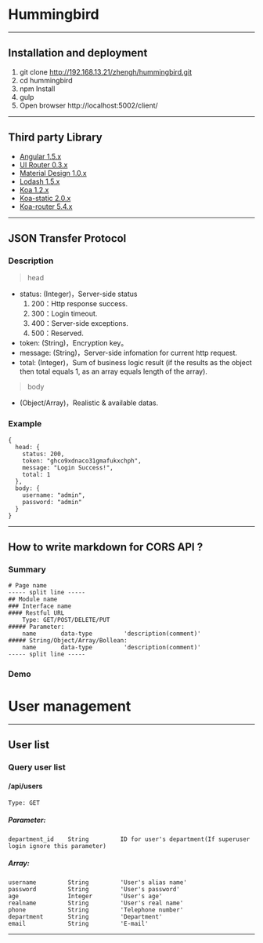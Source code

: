 # Hummingbird
-----

## Installation and deployment
1. git clone http://192.168.13.21/zhengh/hummingbird.git
2. cd hummingbird
3. npm Install
4. gulp
5. Open browser http://localhost:5002/client/

-----

## Third party Library
* [Angular 1.5.x](https://angularjs.org/)
* [UI Router 0.3.x](https://github.com/angular-ui/ui-router/tree/legacy)
* [Material Design 1.0.x](https://github.com/angular/material)
* [Lodash 1.5.x](https://lodash.com/)
* [Koa 1.2.x](https://lodash.com/)
* [Koa-static 2.0.x](https://github.com/koajs/static)
* [Koa-router 5.4.x](https://github.com/alexmingoia/koa-router)

-----

## JSON Transfer Protocol
### Description
> head
* status: (Integer)，Server-side status
  1. 200：Http response success.
  2. 300：Login timeout.
  3. 400：Server-side exceptions.
  4. 500：Reserved.
* token: (String)，Encryption key。
* message: (String)，Server-side infomation for current http request.
* total: (Integer)，Sum of business logic result (if the results as the object then total equals 1, as an array equals length of the array).

> body
* (Object/Array)，Realistic & available datas.

### Example
    {
      head: {
        status: 200,
        token: "ghco9xdnaco31gmafukxchph",
        message: "Login Success!",
        total: 1
      },
      body: {
        username: "admin",
        password: "admin"
      }
    }

-----

## How to write markdown for CORS API ?
### Summary
    # Page name
    ----- split line -----
    ## Module name
    ### Interface name
    #### Restful URL
        Type: GET/POST/DELETE/PUT
    ##### Parameter:
        name       data-type         'description(comment)'
    ##### String/Object/Array/Bollean:
        name       data-type         'description(comment)'
    ----- split line -----

### Demo
# User management

-----

## User list
### Query user list
#### /api/users
    Type: GET
##### Parameter:
    department_id    String         ID for user's department(If superuser login ignore this parameter)
##### Array:
    username         String         'User's alias name'
    password         String         'User's password'
    age              Integer        'User's age'
    realname         String         'User's real name'
    phone            String         'Telephone number'
    department       String         'Department'
    email            String         'E-mail'

-----

